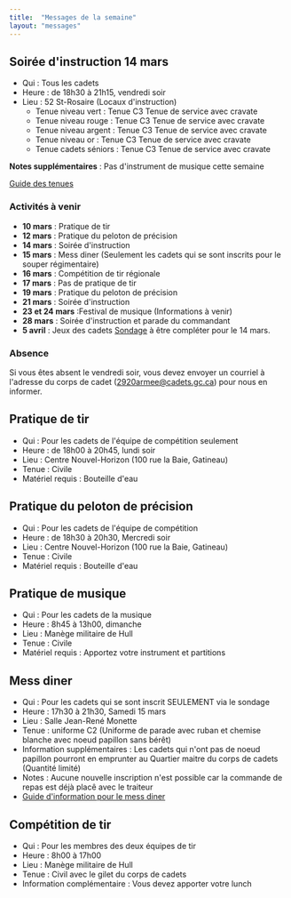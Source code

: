 ```yaml
---
title:  "Messages de la semaine"
layout: "messages"
---
```


## Soirée d'instruction 14 mars
- Qui : Tous les cadets
- Heure : de 18h30 à 21h15, vendredi soir
- Lieu : 52 St-Rosaire (Locaux d'instruction) 
  - Tenue niveau vert : Tenue C3 Tenue de service avec cravate 
  - Tenue niveau rouge : Tenue C3 Tenue de service avec cravate 
  - Tenue niveau argent : Tenue C3 Tenue de service avec cravate 
  - Tenue niveau or : Tenue C3 Tenue de service avec cravate 
  - Tenue cadets séniors : Tenue C3 Tenue de service avec cravate 
 
**Notes supplémentaires** : Pas d'instrument de musique cette semaine

[Guide des tenues](https://cc2920.ca/docs/ressources/guide_uniforme.v3.pdf)


### Activités à venir
 
- **10 mars** : Pratique de tir
- **12 mars** : Pratique du peloton de précision
- **14 mars** : Soirée d'instruction
- **15 mars** : Mess diner (Seulement les cadets qui se sont inscrits pour le souper régimentaire)
- **16 mars** : Compétition de tir régionale
- **17 mars** : Pas de pratique de tir
- **19 mars** : Pratique du peloton de précision
- **21 mars** : Soirée d'instruction
- **23 et 24 mars** :Festival de musique (Informations à venir)
- **28 mars** : Soirée d'instruction et parade du commandant
- **5 avril** : Jeux des cadets [Sondage](https://docs.google.com/forms/d/1eu_51mcnkSmedVPauJH8Wc7L6uZ121ieHK2hoNXG5oQ/edit) à être compléter pour le 14 mars.
  
### Absence

Si vous êtes absent le vendredi soir, vous devez envoyer un courriel à l'adresse du corps de cadet (<2920armee@cadets.gc.ca>) pour nous en informer.

## Pratique de tir 

- Qui :  Pour les cadets de l'équipe de compétition seulement
- Heure : de 18h00 à 20h45, lundi soir
- Lieu : Centre Nouvel-Horizon (100 rue la Baie, Gatineau) 
- Tenue : Civile
- Matériel requis : Bouteille d'eau

## Pratique du peloton de précision

- Qui :  Pour les cadets de l'équipe de compétition
- Heure : de 18h30 à 20h30, Mercredi soir
- Lieu : Centre Nouvel-Horizon (100 rue la Baie, Gatineau) 
- Tenue : Civile
- Matériel requis : Bouteille d'eau

## Pratique de musique 

- Qui :  Pour les cadets de la musique
- Heure : 8h45 à 13h00, dimanche
- Lieu : Manège militaire de Hull
- Tenue : Civile 
- Matériel requis : Apportez votre instrument et partitions

## Mess diner

- Qui :  Pour les cadets qui se sont inscrit SEULEMENT via le sondage
- Heure : 17h30 à 21h30, Samedi 15 mars 
- Lieu : Salle Jean-René Monette 
- Tenue : uniforme C2 (Uniforme de parade avec ruban et chemise blanche avec noeud papillon sans bérêt)
- Information supplémentaires : Les cadets qui n'ont pas de noeud papillon pourront en emprunter au Quartier maitre du corps de cadets (Quantité limité)
- Notes : Aucune nouvelle inscription n'est possible car la commande de repas est déjà placê avec le traiteur
- [Guide d'information pour le  mess diner](https://drive.google.com/file/d/1S0c_mragDOHg3LZv7JAsvuI4QyDoCh7r/view?usp=sharing) 

## Compétition de tir

- Qui : Pour les membres des deux équipes de tir
- Heure : 8h00 à 17h00
- Lieu : Manège militaire de Hull
- Tenue : Civil avec le gilet du corps de cadets
- Information complémentaire : Vous devez apporter votre lunch


